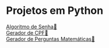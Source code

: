 # Projetos em Python

<a href="algortimo_senha.py">Algoritmo de Senha🔐</a>
<br>
<a href="gerador_de_cpf.py">Gerador de CPF🎲</a>
<br>
<a href="src/README.md">Gerador de Perguntas Matemáticas🔢</a>